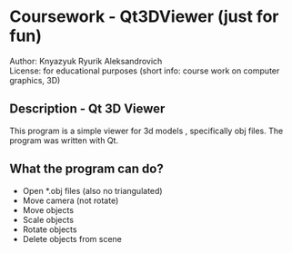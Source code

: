 # Coursework - Qt3DViewer (just for fun)
Author: Knyazyuk Ryurik Aleksandrovich <br>
License: for educational purposes
(short info: course work on computer graphics, 3D)
## Description - Qt 3D Viewer
This program is a simple viewer for 3d models , specifically obj files.  The program was written with Qt.
## What the program can do?
+ Open \*.obj files (also no triangulated)
+ Move camera (not rotate)
+ Move objects
+ Scale objects
+ Rotate objects
+ Delete objects from scene
